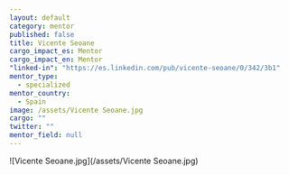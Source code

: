 ```yaml
---
layout: default
category: mentor
published: false
title: Vicente Seoane
cargo_impact_es: Mentor
cargo_impact_en: Mentor
"linked-in": "https://es.linkedin.com/pub/vicente-seoane/0/342/3b1"
mentor_type: 
  - specialized
mentor_country: 
  - Spain
image: /assets/Vicente Seoane.jpg
cargo: ""
twitter: ""
mentor_field: null
---
```



![Vicente Seoane.jpg](/assets/Vicente Seoane.jpg)
